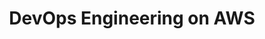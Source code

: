---
title: "DevOps Engineering on AWS"
courseThumb: images/courses/aws.jpg
# page title background image
bg_image: ""
# meta description
description : "Learn how to use the most common DevOps patterns to develop, deploy, and maintain applications on AWS."
---